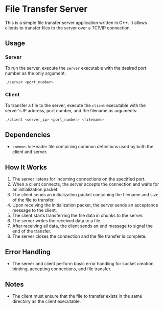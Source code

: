 # File Transfer Server

This is a simple file transfer server application written in C++. It allows clients to transfer files to the server over a TCP/IP connection.

## Usage

### Server

To run the server, execute the `server` executable with the desired port number as the only argument:

```bash
./server <port_number>
```

### Client

To transfer a file to the server, execute the `client` executable with the server's IP address, port number, and the filename as arguments:

```bash
./client <server_ip> <port_number> <filename>
```

## Dependencies

- `common.h`: Header file containing common definitions used by both the client and server.

## How It Works

1. The server listens for incoming connections on the specified port.
2. When a client connects, the server accepts the connection and waits for an initialization packet.
3. The client sends an initialization packet containing the filename and size of the file to transfer.
4. Upon receiving the initialization packet, the server sends an acceptance message to the client.
5. The client starts transferring the file data in chunks to the server.
6. The server writes the received data to a file.
7. After receiving all data, the client sends an end message to signal the end of the transfer.
8. The server closes the connection and the file transfer is complete.

## Error Handling

- The server and client perform basic error handling for socket creation, binding, accepting connections, and file transfer.

## Notes

- The client must ensure that the file to transfer exists in the same directory as the client executable.
